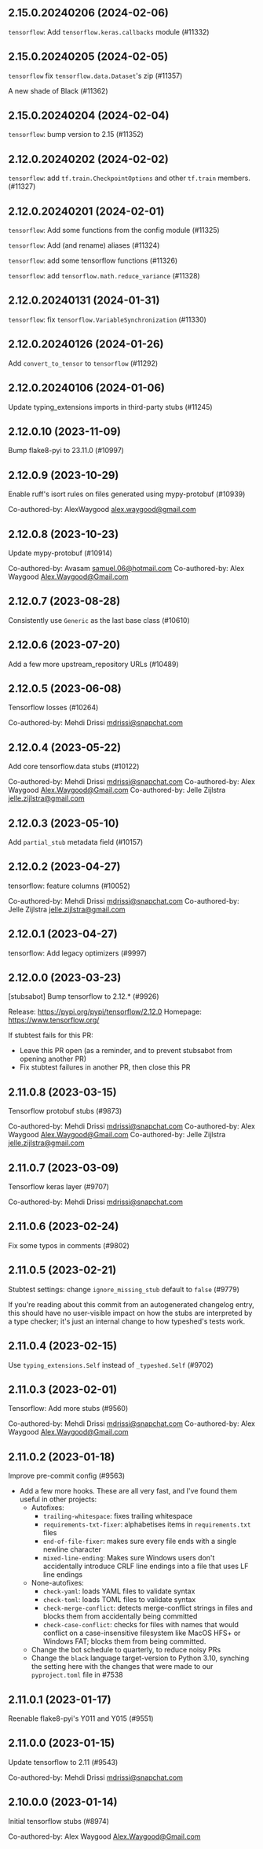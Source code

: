 ## 2.15.0.20240206 (2024-02-06)

`tensorflow`: Add `tensorflow.keras.callbacks` module (#11332)

## 2.15.0.20240205 (2024-02-05)

`tensorflow` fix `tensorflow.data.Dataset`'s zip (#11357)

A new shade of Black (#11362)

## 2.15.0.20240204 (2024-02-04)

`tensorflow`: bump version to 2.15 (#11352)

## 2.12.0.20240202 (2024-02-02)

`tensorflow`: add `tf.train.CheckpointOptions` and other `tf.train` members. (#11327)

## 2.12.0.20240201 (2024-02-01)

`tensorflow`: Add some functions from the config module (#11325)

`tensorflow`: Add (and rename) aliases (#11324)

`tensorflow`: add some tensorflow functions (#11326)

`tensorflow`: add `tensorflow.math.reduce_variance` (#11328)

## 2.12.0.20240131 (2024-01-31)

`tensorflow`: fix `tensorflow.VariableSynchronization` (#11330)

## 2.12.0.20240126 (2024-01-26)

Add `convert_to_tensor` to `tensorflow` (#11292)

## 2.12.0.20240106 (2024-01-06)

Update typing_extensions imports in third-party stubs (#11245)

## 2.12.0.10 (2023-11-09)

Bump flake8-pyi to 23.11.0 (#10997)

## 2.12.0.9 (2023-10-29)

Enable ruff's isort rules on files generated using mypy-protobuf (#10939)

Co-authored-by: AlexWaygood <alex.waygood@gmail.com>

## 2.12.0.8 (2023-10-23)

Update mypy-protobuf (#10914)

Co-authored-by: Avasam <samuel.06@hotmail.com>
Co-authored-by: Alex Waygood <Alex.Waygood@Gmail.com>

## 2.12.0.7 (2023-08-28)

Consistently use `Generic` as the last base class (#10610)

## 2.12.0.6 (2023-07-20)

Add a few more upstream_repository URLs (#10489)

## 2.12.0.5 (2023-06-08)

Tensorflow losses (#10264)

Co-authored-by: Mehdi Drissi <mdrissi@snapchat.com>

## 2.12.0.4 (2023-05-22)

Add core tensorflow.data stubs (#10122)

Co-authored-by: Mehdi Drissi <mdrissi@snapchat.com>
Co-authored-by: Alex Waygood <Alex.Waygood@Gmail.com>
Co-authored-by: Jelle Zijlstra <jelle.zijlstra@gmail.com>

## 2.12.0.3 (2023-05-10)

Add `partial_stub` metadata field (#10157)

## 2.12.0.2 (2023-04-27)

tensorflow: feature columns (#10052)

Co-authored-by: Mehdi Drissi <mdrissi@snapchat.com>
Co-authored-by: Jelle Zijlstra <jelle.zijlstra@gmail.com>

## 2.12.0.1 (2023-04-27)

tensorflow: Add legacy optimizers (#9997)

## 2.12.0.0 (2023-03-23)

[stubsabot] Bump tensorflow to 2.12.* (#9926)

Release: https://pypi.org/pypi/tensorflow/2.12.0
Homepage: https://www.tensorflow.org/

If stubtest fails for this PR:
- Leave this PR open (as a reminder, and to prevent stubsabot from opening another PR)
- Fix stubtest failures in another PR, then close this PR

## 2.11.0.8 (2023-03-15)

Tensorflow protobuf stubs (#9873)

Co-authored-by: Mehdi Drissi <mdrissi@snapchat.com>
Co-authored-by: Alex Waygood <Alex.Waygood@Gmail.com>
Co-authored-by: Jelle Zijlstra <jelle.zijlstra@gmail.com>

## 2.11.0.7 (2023-03-09)

Tensorflow keras layer (#9707)

Co-authored-by: Mehdi Drissi <mdrissi@snapchat.com>

## 2.11.0.6 (2023-02-24)

Fix some typos in comments (#9802)

## 2.11.0.5 (2023-02-21)

Stubtest settings: change `ignore_missing_stub` default to `false` (#9779)

If you're reading about this commit from an autogenerated changelog entry, this should have no user-visible impact on how the stubs are interpreted by a type checker; it's just an internal change to how typeshed's tests work.

## 2.11.0.4 (2023-02-15)

Use `typing_extensions.Self` instead of `_typeshed.Self` (#9702)

## 2.11.0.3 (2023-02-01)

Tensorflow: Add more stubs (#9560)

Co-authored-by: Mehdi Drissi <mdrissi@snapchat.com>
Co-authored-by: Alex Waygood <Alex.Waygood@Gmail.com>

## 2.11.0.2 (2023-01-18)

Improve pre-commit config (#9563)

- Add a few more hooks. These are all very fast, and I've found them useful in other projects:
  - Autofixes:
    - `trailing-whitespace`: fixes trailing whitespace
    - `requirements-txt-fixer`: alphabetises items in `requirements.txt` files
    - `end-of-file-fixer`: makes sure every file ends with a single newline character
    - `mixed-line-ending`: Makes sure Windows users don't accidentally introduce CRLF line endings into a file that uses LF line endings
  - None-autofixes:
    - `check-yaml`: loads YAML files to validate syntax
    - `check-toml`: loads TOML files to validate syntax
    - `check-merge-conflict`: detects merge-conflict strings in files and blocks them from accidentally being committed
    - `check-case-conflict`: checks for files with names that would conflict on a case-insensitive filesystem like MacOS HFS+ or Windows FAT; blocks them from being committed.
  - Change the bot schedule to quarterly, to reduce noisy PRs
  - Change the `black` language target-version to Python 3.10, synching the setting here with the changes that were made to our `pyproject.toml` file in #7538

## 2.11.0.1 (2023-01-17)

Reenable flake8-pyi's Y011 and Y015 (#9551)

## 2.11.0.0 (2023-01-15)

Update tensorflow to 2.11 (#9543)

Co-authored-by: Mehdi Drissi <mdrissi@snapchat.com>

## 2.10.0.0 (2023-01-14)

Initial tensorflow stubs (#8974)

Co-authored-by: Alex Waygood <Alex.Waygood@Gmail.com>

